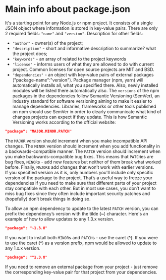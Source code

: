 # Main info about package.json
It's a starting point for any Node.js or npm project. It consists of a single JSON object where information is stored in key-value pairs. There are only 2 required fields: `"name"` and `"version"`.
Description for other fields:
* `"author"` - owner(s) of the project;
* `"description"` - short and informative description to summarize? what the project does;
* `"keywords"` - an array of related to the project keywords
* `"license"` - informs users of what they are allowed to do with current project. Common licenses for open source projects are MIT and BSD.
* `"dependencies"` - an object with key-value pairs of external packages ("package-name":"version"). Package manager (npm, yarn) will automatically installs all, what you specified there. Also, newly installed modules will be listed there automatically also. The `versions` of the npm packages in the dependencies follow Semantic Versioning (SemVer), an industry standard for software versioning aiming to make it easier to manage dependencies. Libraries, frameworks or other tools published on npm should use SemVer in order to clearly communicate what kind of changes projects can expect if they update.  This is how Semantic Versioning works according to the official website:
```json
"package": "MAJOR.MINOR.PATCH"
```
The `MAJOR` version should increment when you make incompatible API changes. The `MINOR` version should increment when you add functionality in a backwards-compatible manner. The `PATCH` version should increment when you make backwards-compatible bug fixes. This means that `PATCH`es are bug fixes, `MINOR`s - add new features but neither of them break what worked before. Finally, `MAJOR`s add changes that won’t work with earlier versions.<br/>
If you specified version as it is, only numbers you'll include only specific version of the package to the project. That’s a useful way to freeze your dependencies if you need to make sure that different parts of your project stay compatible with each other. But in most use cases, you don’t want to miss bug fixes since they often include important security patches and (hopefully) don’t break things in doing so.

To allow an npm dependency to update to the latest `PATCH` version, you can prefix the dependency’s version with the tilde (__~__) character. Here's an example of how to allow updates to any 1.3.x version. 
```json
"package": "~1.3.8"
```
If you want to install both `MINOR`s and `PATCH`s - use the caret (__^__). 
 If you were to use the caret (^) as a version prefix, npm would be allowed to update to any 1.x.x version.
 ```json
 "package": "^1.3.8"
 ```
 If you need to remove an external package from your project - just remove the corresponding key-value pair for that project from your dependencies.
